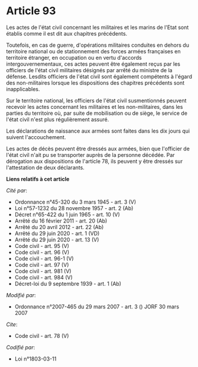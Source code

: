 # Article 93

Les actes de l'état civil concernant les militaires et les marins de l'Etat sont établis comme il est dit aux chapitres
précédents. 

Toutefois, en cas de guerre, d'opérations militaires conduites en dehors du territoire national ou de stationnement des
forces armées françaises en territoire étranger, en occupation ou en vertu d'accords intergouvernementaux, ces actes peuvent
être également reçus par les officiers de l'état civil militaires désignés par arrêté du ministre de la défense. Lesdits
officiers de l'état civil sont également compétents à l'égard des non-militaires lorsque les dispositions des chapitres
précédents sont inapplicables. 

Sur le territoire national, les officiers de l'état civil susmentionnés peuvent recevoir les actes concernant les militaires
et les non-militaires, dans les parties du territoire où, par suite de mobilisation ou de siège, le service de l'état civil
n'est plus régulièrement assuré. 

Les déclarations de naissance aux armées sont faites dans les dix jours qui suivent l'accouchement. 

Les actes de décès peuvent être dressés aux armées, bien que l'officier de l'état civil n'ait pu se transporter auprès de la
personne décédée. Par dérogation aux dispositions de l'article 78, ils peuvent y être dressés sur l'attestation de deux
déclarants.

**Liens relatifs à cet article**

_Cité par_:

  - Ordonnance n°45-320 du 3 mars 1945 - art. 3 (V)
  - Loi n°57-1232 du 28 novembre 1957 - art. 2 (Ab)
  - Décret n°65-422 du 1 juin 1965 - art. 10 (V)
  - Arrêté du 16 février 2011 - art. 20 (Ab)
  - Arrêté du 20 avril 2012 - art. 22 (Ab)
  - Arrêté du 29 juin 2020 - art. 1 (VD)
  - Arrêté du 29 juin 2020 - art. 13 (V)
  - Code civil - art. 95 (V)
  - Code civil - art. 96 (V)
  - Code civil - art. 96-1 (V)
  - Code civil - art. 97 (V)
  - Code civil - art. 981 (V)
  - Code civil - art. 984 (V)
  - Décret-loi du 9 septembre 1939 - art. 1 (Ab)

_Modifié par_:

  - Ordonnance n°2007-465 du 29 mars 2007 - art. 3 () JORF 30 mars 2007

_Cite_:

  - Code civil - art. 78 (V)

_Codifié par_:

  - Loi n°1803-03-11
